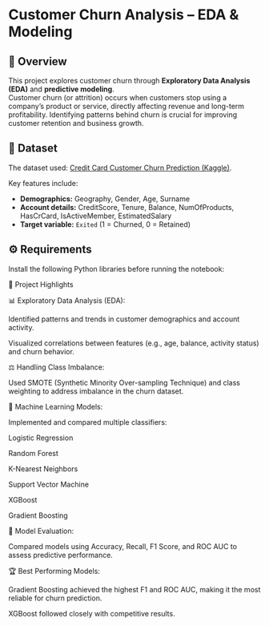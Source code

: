 # Customer Churn Analysis – EDA & Modeling

## 📌 Overview
This project explores customer churn through **Exploratory Data Analysis (EDA)** and **predictive modeling**.  
Customer churn (or attrition) occurs when customers stop using a company’s product or service, directly affecting revenue and long-term profitability. Identifying patterns behind churn is crucial for improving customer retention and business growth.  

## 📂 Dataset
The dataset used: [Credit Card Customer Churn Prediction (Kaggle)](https://www.kaggle.com/datasets/rjmanoj/credit-card-customer-churn-prediction/data).  

Key features include:  

- **Demographics:** Geography, Gender, Age, Surname  
- **Account details:** CreditScore, Tenure, Balance, NumOfProducts, HasCrCard, IsActiveMember, EstimatedSalary  
- **Target variable:** `Exited` (1 = Churned, 0 = Retained)  

## ⚙️ Requirements
Install the following Python libraries before running the notebook:  

🔑 Project Highlights

📊 Exploratory Data Analysis (EDA):

Identified patterns and trends in customer demographics and account activity.

Visualized correlations between features (e.g., age, balance, activity status) and churn behavior.

⚖️ Handling Class Imbalance:

Used SMOTE (Synthetic Minority Over-sampling Technique) and class weighting to address imbalance in the churn dataset.

🤖 Machine Learning Models:

Implemented and compared multiple classifiers:

Logistic Regression

Random Forest

K-Nearest Neighbors

Support Vector Machine

XGBoost

Gradient Boosting

🧮 Model Evaluation:

Compared models using Accuracy, Recall, F1 Score, and ROC AUC to assess predictive performance.

🏆 Best Performing Models:

Gradient Boosting achieved the highest F1 and ROC AUC, making it the most reliable for churn prediction.

XGBoost followed closely with competitive results.
